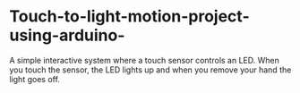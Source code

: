 # Touch-to-light-motion-project-using-arduino-
A simple interactive system where a touch sensor controls an LED. When you touch the sensor, the LED lights up and when you remove your hand the light goes off. 
